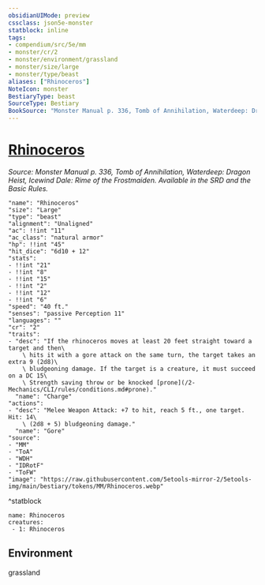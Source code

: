 ```yaml
---
obsidianUIMode: preview
cssclass: json5e-monster
statblock: inline
tags:
- compendium/src/5e/mm
- monster/cr/2
- monster/environment/grassland
- monster/size/large
- monster/type/beast
aliases: ["Rhinoceros"]
NoteIcon: monster
BestiaryType: beast
SourceType: Bestiary
BookSource: "Monster Manual p. 336, Tomb of Annihilation, Waterdeep: Dragon Heist, Icewind Dale: Rime of the Frostmaiden. Available in the SRD and the Basic Rules."
---
```

# [Rhinoceros](2-Mechanics/CLI/bestiary/beast/rhinoceros.md)
*Source: Monster Manual p. 336, Tomb of Annihilation, Waterdeep: Dragon Heist, Icewind Dale: Rime of the Frostmaiden. Available in the SRD and the Basic Rules.*  

```statblock
"name": "Rhinoceros"
"size": "Large"
"type": "beast"
"alignment": "Unaligned"
"ac": !!int "11"
"ac_class": "natural armor"
"hp": !!int "45"
"hit_dice": "6d10 + 12"
"stats":
- !!int "21"
- !!int "8"
- !!int "15"
- !!int "2"
- !!int "12"
- !!int "6"
"speed": "40 ft."
"senses": "passive Perception 11"
"languages": ""
"cr": "2"
"traits":
- "desc": "If the rhinoceros moves at least 20 feet straight toward a target and then\
    \ hits it with a gore attack on the same turn, the target takes an extra 9 (2d8)\
    \ bludgeoning damage. If the target is a creature, it must succeed on a DC 15\
    \ Strength saving throw or be knocked [prone](/2-Mechanics/CLI/rules/conditions.md#prone)."
  "name": "Charge"
"actions":
- "desc": "Melee Weapon Attack: +7 to hit, reach 5 ft., one target. Hit: 14\
    \ (2d8 + 5) bludgeoning damage."
  "name": "Gore"
"source":
- "MM"
- "ToA"
- "WDH"
- "IDRotF"
- "ToFW"
"image": "https://raw.githubusercontent.com/5etools-mirror-2/5etools-img/main/bestiary/tokens/MM/Rhinoceros.webp"
```
^statblock

```encounter-table
name: Rhinoceros
creatures:
 - 1: Rhinoceros
```

## Environment

grassland
